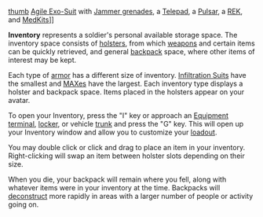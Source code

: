 [thumb](image:Inventory.jpg) [Agile
Exo-Suit](../armor/Agile_Exo-Suit.md) with [Jammer
grenades](../weapons/Jammer_Grenade.md), a [Telepad](../weapons/Telepad.md), a
[Pulsar](../weapons/Pulsar.md), a [REK](../weapons/Remote_Electronics_Kit.md), and
[MedKits](../items/MedKit.md)\]\]

**Inventory** represents a soldier's personal available storage space.
The inventory space consists of [holsters](../etc/Holster.md), from
which [weapons](../weapons/Weapons_Index.md) and certain items can be quickly
retrieved, and general [backpack](Backpack.md) space, where
other items of interest may be kept.

Each type of [armor](../armor/Armor_Index.md) has a different size of
inventory. [Infiltration Suits](../items/Infiltration_Suit.md) have the
smallest and [MAXes](../items/Mechanized_Assault_Exo-Suit.md) have the largest. Each inventory
type displays a holster and backpack space. Items placed in the holsters
appear on your avatar.

To open your Inventory, press the "I" key or approach an [Equipment
terminal](../items/Equipment_Terminal.md), [locker](../items/Lockers.md),
or vehicle [trunk](Trunk.md) and press the "G" key. This will
open up your Inventory window and allow you to customize your
[loadout](Loadout.md).

You may double click or click and drag to place an item in your
inventory. Right-clicking will swap an item between holster slots
depending on their size.

When you die, your backpack will remain where you fell, along with
whatever items were in your inventory at the time. Backpacks will
[deconstruct](Deconstruct.md) more rapidly in areas with a
larger number of people or activity going on.

<!--[category:Terminology](category:Terminology.md)-->
